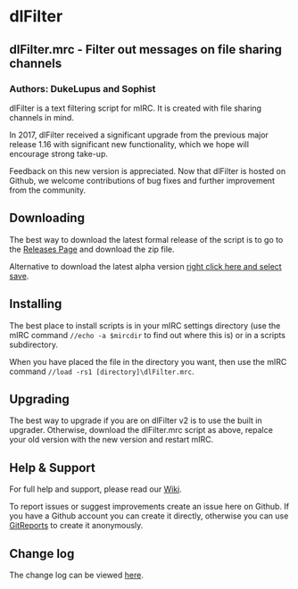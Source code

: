 # dlFilter
## dlFilter.mrc - Filter out messages on file sharing channels
### Authors: DukeLupus and Sophist
dlFilter is a text filtering script for mIRC. It is created with file sharing channels in mind.

In 2017, dlFilter received a significant upgrade from the previous major release 1.16 with significant new functionality, which we hope will encourage strong take-up.

Feedback on this new version is appreciated. Now that dlFilter is hosted on Github, we welcome contributions of bug fixes and further improvement from the community.

## Downloading
The best way to download the latest formal release of the script is to 
go to the [Releases Page](https://github.com/DukeLupus/dlFilter/releases) and download the zip file.

Alternative to download the latest alpha version [right click here and select save](https://raw.githubusercontent.com/DukeLupus/dlFilter/master/dlFilter.mrc).

## Installing
The best place to install scripts is in your mIRC settings directory (use the mIRC command `//echo -a $mircdir` to find out where this is) or in a scripts subdirectory.

When you have placed the file in the directory you want, then use the mIRC command `//load -rs1 [directory]\dlFilter.mrc`.

## Upgrading
The best way to upgrade if you are on dlFilter v2 is to use the built in upgrader. Otherwise, download the dlFilter.mrc script as above, repalce your old version with the new version and restart mIRC.

## Help & Support
For full help and support, please read our [Wiki](https://github.com/DukeLupus/dlFilter/wiki).

To report issues or suggest improvements create an issue here on Github.
If you have a Github account you can create it directly, otherwise you can use [GitReports](https://gitreports.com/issue/DukeLupus/dlFilter/) to create it anonymously.

## Change log
The change log can be viewed [here](https://github.com/DukeLupus/dlFilter/wiki/Change-Log).
